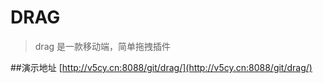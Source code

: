# DRAG
>drag 是一款移动端，简单拖拽插件



##演示地址
[http://v5cy.cn:8088/git/drag/](http://v5cy.cn:8088/git/drag/)

